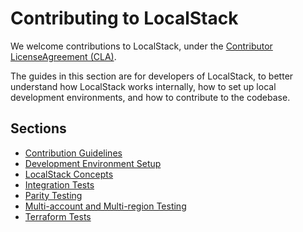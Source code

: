 # Contributing to LocalStack

We welcome contributions to LocalStack, under the [Contributor LicenseAgreement (CLA)][1].

The guides in this section are for developers of LocalStack, to better understand how LocalStack works internally, how to set up local development environments, and how to contribute to the codebase.

  [1]: https://github.com/localstack/localstack/blob/master/.github/CLA.md

## Sections

- [Contribution Guidelines](contributing.md)
- [Development Environment Setup](development-environment-setup.md)
- [LocalStack Concepts](Concepts/index.md)
- [Integration Tests](integration-tests.md)
- [Parity Testing](parity-testing.md)
- [Multi-account and Multi-region Testing](multi-account-region-testing.md)
- [Terraform Tests](terraform-tests.md)

